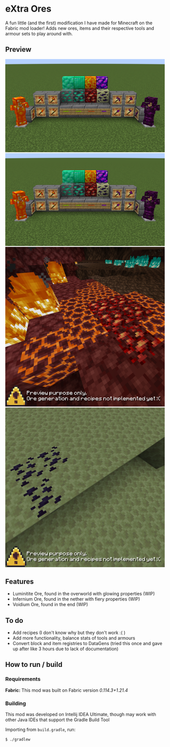 # eXtra Ores

A fun little (and the first) modification I have made for Minecraft on the Fabric mod loader! Adds new ores, items and their respective tools and armour sets to play around with.

## Preview

![Main Demo](https://github.com/junyali/extra-ores/blob/master/preview/demo_main.png?raw=true "Main Demo")
![Demo Items](https://github.com/junyali/extra-ores/blob/master/preview/demo_main.png?raw=true "Items Demo")
![Demo Infernium](https://github.com/junyali/extra-ores/blob/master/preview/demo_infernium.png?raw=true "Infernium Demo")
![Demo Voidium](https://github.com/junyali/extra-ores/blob/master/preview/demo_voidium.png?raw=true "Voidium Demo")

## Features

- Luminitite Ore, found in the overworld with glowing properties (WIP)
- Infernium Ore, found in the nether with fiery properties (WIP)
- Voidium Ore, found in the end (WIP)

## To do

- Add recipes (I don't know why but they don't work :( )
- Add more functionality, balance stats of tools and armours
- Convert block and item registries to DataGens (tried this once and gave up after like 3 hours due to lack of documentation)

## How to run / build

### Requirements

**Fabric:** This mod was built on Fabric version *0.114.3+1.21.4*

### Building

This mod was developed on Intellij IDEA Ultimate, though may work with other Java IDEs that support the Gradle Build Tool

Importing from `build.gradle`, run:

```console
$ ./gradlew
```
